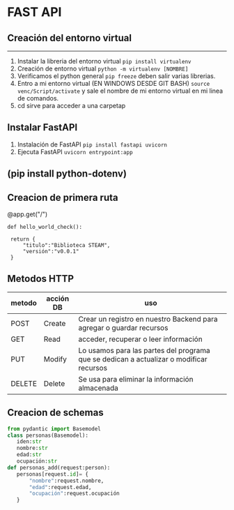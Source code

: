 # FAST API
## Creación del entorno virtual
---
1. Instalar la libreria del entorno virtual ````pip install virtualenv````
2. Creación de entorno virtual ````python -m virtualenv [NOMBRE]````
3. Verificamos el python general ````pip freeze```` deben salir varias librerias.
4. Entro a mi entorno virtual (EN WINDOWS DESDE GIT BASH) ````source venc/Script/activate```` y sale el nombre de mi entorno virtual en mi linea de comandos.
5. cd sirve para acceder a una carpetap
 
 ## Instalar FastAPI
 1. Instalación de FastAPI ````pip install fastapi uvicorn````
 2. Ejecuta  FastAPI ```uvicorn entrypoint:app```
 ## (pip install python-dotenv)
 
 ## Creacion de primera ruta
 
 @app.get("/")

    def hello_world_check():

     return {
         "titulo":"Biblioteca STEAM",
         "versión":"v0.0.1"
     }
 
## Metodos HTTP
|metodo|acción DB|uso|
|--|--|--|
|POST|Create|Crear un registro en nuestro Backend para agregar o guardar recursos|
|GET|Read|acceder, recuperar o leer información|
|PUT|Modify|Lo usamos para las partes del programa que se dedican  a actualizar o modificar recursos|
|DELETE|Delete|Se usa para eliminar la información almacenada|

 ## Creacion de schemas
 ```Python
 from pydantic import Basemodel 
 class personas(Basemodel):
    iden:str
    nombre:str
    edad:str
    ocupación:str
def personas_add(request:person):
    personas[request.id]= {
        "nombre":request.nombre,
        "edad":request.edad,
        "ocupación":request.ocupación
    }